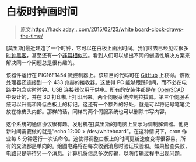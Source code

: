 # 白板时钟画时间

> 原文:[https://hack aday . com/2015/02/23/white board-clock-draws-the-time/](https://hackaday.com/2015/02/23/whiteboard-clock-draws-the-time/)

[莫里斯]最近建造了一个时钟，它可以在白板上画出时间。我们过去已经见过很多[时钟黑客](http://hackaday.com/2015/02/14/hat-mounted-clock-requires-mirror-for-wearer-to-tell-time/ "Hat clock")，甚至还有一个[非常相似的](http://hackaday.com/2014/02/13/a-clock-that-plots-time/ "Drawing clock")。看到人们可以想出不同的创造性解决方案来解决同一个问题总是很有趣的。

该器件运行在 PIC16F1454 微控制器上。该项目的代码可在 [GitHub](https://gist.github.com/m-ou-se/7bcdf9b35117730cf043 "GitHub code") 上获得。该微处理器还连接到一个 433 兆赫的接收器。这使得 PC 能够跟踪时间，而不必在电路中包含实时时钟。USB 连接器仅用于供电。所有的安装件都是在 [OpenSCAD](http://hackaday.com/2013/12/11/3d-printering-making-a-thing-with-openscad/ "OpenSCAD") 中设计的，并在 3D 打印机上打印出来。两个伺服系统控制拉拔臂。第三个伺服系统可以升高和降低白板上的标记。这还有一个额外的好处，就是可以将记号笔笔尖放在橡皮头内部。那样的话，同样的两个伺服系统也可以删除书写内容。

这个系统的通信协议很有趣。发射机在[莫里斯的]电脑上显示为调制解调器。他更新时间需要做的就是“echo 12:00 > /dev/whiteboard”。在这种情况下，cron 作业每 5 分钟运行一次该命令。这使得调整白板上的时间更新速度变得很容易。所有的交流都是单向的。绘图电路将在每次收到消息时验证校验和。如果检查失败，电路只是等待另一个消息。计算机将信息多次传输，以防传输过程中出现问题。